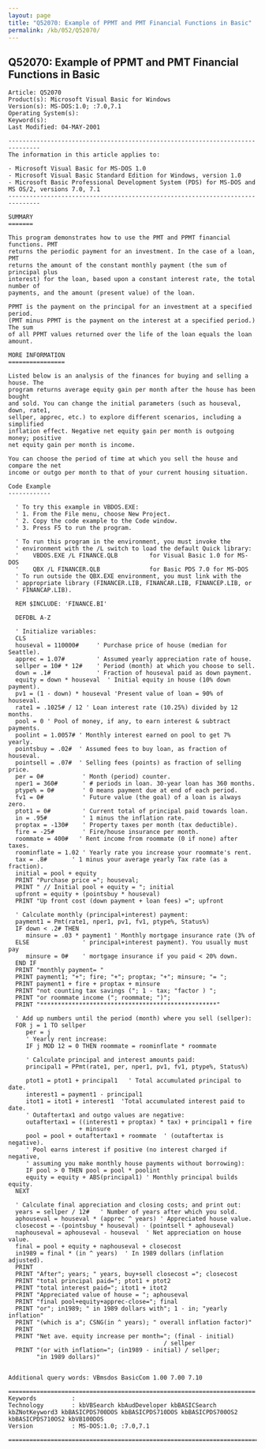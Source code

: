 ```yaml
---
layout: page
title: "Q52070: Example of PPMT and PMT Financial Functions in Basic"
permalink: /kb/052/Q52070/
---
```


## Q52070: Example of PPMT and PMT Financial Functions in Basic

	Article: Q52070
	Product(s): Microsoft Visual Basic for Windows
	Version(s): MS-DOS:1.0; :7.0,7.1
	Operating System(s): 
	Keyword(s): 
	Last Modified: 04-MAY-2001
	
	-------------------------------------------------------------------------------
	The information in this article applies to:
	
	- Microsoft Visual Basic for MS-DOS 1.0 
	- Microsoft Visual Basic Standard Edition for Windows, version 1.0 
	- Microsoft Basic Professional Development System (PDS) for MS-DOS and MS OS/2, versions 7.0, 7.1 
	-------------------------------------------------------------------------------
	
	SUMMARY
	=======
	
	This program demonstrates how to use the PMT and PPMT financial functions. PMT
	returns the periodic payment for an investment. In the case of a loan, PMT
	returns the amount of the constant monthly payment (the sum of principal plus
	interest) for the loan, based upon a constant interest rate, the total number of
	payments, and the amount (present value) of the loan.
	
	PPMT is the payment on the principal for an investment at a specified period.
	(PMT minus PPMT is the payment on the interest at a specified period.) The sum
	of all PPMT values returned over the life of the loan equals the loan amount.
	
	MORE INFORMATION
	================
	
	Listed below is an analysis of the finances for buying and selling a house. The
	program returns average equity gain per month after the house has been bought
	and sold. You can change the initial parameters (such as houseval, down, rate1,
	sellper, apprec, etc.) to explore different scenarios, including a simplified
	inflation effect. Negative net equity gain per month is outgoing money; positive
	net equity gain per month is income.
	
	You can choose the period of time at which you sell the house and compare the net
	income or outgo per month to that of your current housing situation.
	
	Code Example
	------------
	
	  ' To try this example in VBDOS.EXE:
	  ' 1. From the File menu, choose New Project.
	  ' 2. Copy the code example to the Code window.
	  ' 3. Press F5 to run the program.
	
	  ' To run this program in the environment, you must invoke the
	  ' environment with the /L switch to load the default Quick library:
	  '    VBDOS.EXE /L FINANCE.QLB         for Visual Basic 1.0 for MS-DOS
	  '    QBX /L FINANCER.QLB              for Basic PDS 7.0 for MS-DOS
	  ' To run outside the QBX.EXE environment, you must link with the
	  ' appropriate library (FINANCER.LIB, FINANCAR.LIB, FINANCEP.LIB, or
	  ' FINANCAP.LIB).
	
	  REM $INCLUDE: 'FINANCE.BI'
	
	  DEFDBL A-Z
	
	  ' Initialize variables:
	  CLS
	  houseval = 110000#     ' Purchase price of house (median for Seattle).
	  apprec = 1.07#         ' Assumed yearly appreciation rate of house.
	  sellper = 10# * 12#    ' Period (month) at which you choose to sell.
	  down = .1#             ' Fraction of houseval paid as down payment.
	  equity = down * houseval  ' Initial equity in house (10% down payment).
	  pv1 = (1 - down) * houseval 'Present value of loan = 90% of houseval.
	  rate1 = .1025# / 12 ' Loan interest rate (10.25%) divided by 12 months.
	  pool = 0 ' Pool of money, if any, to earn interest & subtract payments.
	  poolint = 1.0057# ' Monthly interest earned on pool to get 7% yearly.
	  pointsbuy = .02#  ' Assumed fees to buy loan, as fraction of houseval.
	  pointsell = .07#  ' Selling fees (points) as fraction of selling price.
	  per = 0#           ' Month (period) counter.
	  nper1 = 360#       ' # periods in loan. 30-year loan has 360 months.
	  ptype% = 0#        ' 0 means payment due at end of each period.
	  fv1 = 0#           ' Future value (the goal) of a loan is always zero.
	  ptot1 = 0#         ' Current total of principal paid towards loan.
	  in = .95#          ' 1 minus the inflation rate.
	  proptax = -130#    ' Property taxes per month (tax deductible).
	  fire = -25#        ' Fire/house insurance per month.
	  roommate = 400#   ' Rent income from roommate (0 if none) after taxes.
	  roominflate = 1.02 ' Yearly rate you increase your roommate's rent.
	  tax = .8#       ' 1 minus your average yearly Tax rate (as a fraction).
	  initial = pool + equity
	  PRINT "Purchase price ="; houseval;
	  PRINT " // Initial pool + equity = "; initial
	  upfront = equity + (pointsbuy * houseval)
	  PRINT "Up front cost (down payment + loan fees) ="; upfront
	
	  ' Calculate monthly (principal+interest) payment:
	  payment1 = Pmt(rate1, nper1, pv1, fv1, ptype%, Status%)
	  IF down < .2# THEN
	     minsure = .03 * payment1 ' Monthly mortgage insurance rate (3% of
	  ELSE               ' principal+interest payment). You usually must pay
	     minsure = 0#    ' mortgage insurance if you paid < 20% down.
	  END IF
	  PRINT "monthly payment= "
	  PRINT payment1; "+"; fire; "+"; proptax; "+"; minsure; "= ";
	  PRINT payment1 + fire + proptax + minsure
	  PRINT "not counting tax savings ("; 1 - tax; "factor ) ";
	  PRINT "or roommate income ("; roommate; ")";
	  PRINT "**************************************************"
	
	  ' Add up numbers until the period (month) where you sell (sellper):
	  FOR j = 1 TO sellper
	     per = j
	     ' Yearly rent increase:
	     IF j MOD 12 = 0 THEN roommate = roominflate * roommate
	
	     ' Calculate principal and interest amounts paid:
	     principal1 = PPmt(rate1, per, nper1, pv1, fv1, ptype%, Status%)
	
	     ptot1 = ptot1 + principal1   ' Total accumulated principal to date.
	     interest1 = payment1 - principal1
	     itot1 = itot1 + interest1  'Total accumulated interest paid to date.
	     ' Outaftertax1 and outgo values are negative:
	     outaftertax1 = ((interest1 + proptax) * tax) + principal1 + fire
	                    + minsure
	     pool = pool + outaftertax1 + roommate  ' (outaftertax is negative).
	     ' Pool earns interest if positive (no interest charged if negative,
	     ' assuming you make monthly house payments without borrowing):
	     IF pool > 0 THEN pool = pool * poolint
	     equity = equity + ABS(principal1) ' Monthly principal builds equity.
	  NEXT
	
	  ' Calculate final appreciation and closing costs; and print out:
	  years = sellper / 12#   ' Number of years after which you sold.
	  aphouseval = houseval * (apprec ^ years) ' Appreciated house value.
	  closecost = -(pointsbuy * houseval) - (pointsell * aphouseval)
	  naphouseval = aphouseval - houseval  ' Net appreciation on house value.
	  final = pool + equity + naphouseval + closecost
	  in1989 = final * (in ^ years)  ' In 1989 dollars (inflation adjusted).
	  PRINT
	  PRINT "After"; years; " years, buy+sell closecost ="; closecost
	  PRINT "total principal paid="; ptot1 + ptot2
	  PRINT "total interest paid="; itot1 + itot2
	  PRINT "Appreciated value of house = "; aphouseval
	  PRINT "final pool+equity+apprec-close="; final
	  PRINT "or"; in1989; " in 1989 dollars with"; 1 - in; "yearly inflation"
	  PRINT "(which is a"; CSNG(in ^ years); " overall inflation factor)"
	  PRINT
	  PRINT "Net ave. equity increase per month="; (final - initial)
	                                            / sellper
	  PRINT "(or with inflation="; (in1989 - initial) / sellper;
	        "in 1989 dollars)"
	
	
	Additional query words: VBmsdos BasicCom 1.00 7.00 7.10
	
	======================================================================
	Keywords          :  
	Technology        : kbVBSearch kbAudDeveloper kbBASICSearch kbZNotKeyword3 kbBASICPDS700DOS kbBASICPDS710DOS kbBASICPDS700OS2 kbBASICPDS710OS2 kbVB100DOS
	Version           : MS-DOS:1.0; :7.0,7.1
	
	=============================================================================
	
